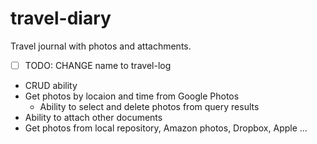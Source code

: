 # travel-diary

Travel journal with photos and attachments.

- [ ] TODO: CHANGE name to travel-log

- CRUD ability
- Get photos by locaion and time from Google Photos
  - Ability to select and delete photos from query results
- Ability to attach other documents
- Get photos from local repository, Amazon photos, Dropbox, Apple ...
